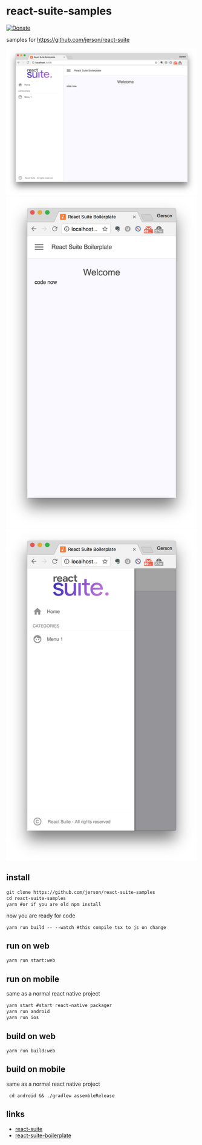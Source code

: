 # react-suite-samples

[![Donate](https://img.shields.io/badge/Donate-PayPal-green.svg)](https://www.paypal.me/gpardogamez)

samples for https://github.com/jerson/react-suite

![default view](https://github.com/jerson/react-suite-samples/raw/master/docs/web01.png)
![default view](https://github.com/jerson/react-suite-samples/raw/master/docs/web02.png)
![default view](https://github.com/jerson/react-suite-samples/raw/master/docs/web03.png)


## install

    git clone https://github.com/jerson/react-suite-samples
    cd react-suite-samples
    yarn #or if you are old npm install
    

now you are ready for code

    yarn run build -- --watch #this compile tsx to js on change
    

## run on web
    
    yarn run start:web
    
## run on mobile

same as a normal react native project

    yarn start #start react-native packager
    yarn run android 
    yarn run ios 

## build on web
    
    yarn run build:web
    
## build on mobile

same as a normal react native project

     cd android && ./gradlew assembleRelease  
    
## links

- [react-suite](https://github.com/jerson/react-suite)
- [react-suite-boilerplate](https://github.com/jerson/react-suite-boilerplate)
